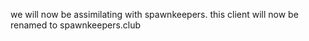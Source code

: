 we will now be assimilating with spawnkeepers. 
this client will now be renamed to spawnkeepers.club
